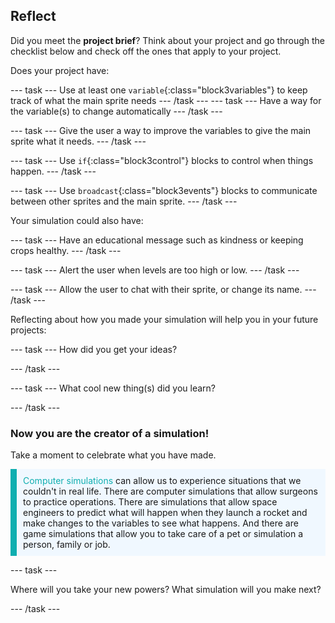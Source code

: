 ## Reflect

Did you meet the **project brief**? Think about your project and go through the checklist below and check off the ones that apply to your project.

Does your project have:

--- task ---
Use at least one `variable`{:class="block3variables"} to keep track of what the main sprite needs
--- /task ---
--- task ---
Have a way for the variable(s) to change automatically
--- /task ---

--- task ---
Give the user a way to improve the variables to give the main sprite what it needs.
--- /task ---

--- task ---
Use `if`{:class="block3control"} blocks to control when things happen.
--- /task ---

--- task ---
Use `broadcast`{:class="block3events"} blocks to communicate between other sprites and the main sprite.
--- /task ---

Your simulation could also have:

--- task ---
Have an educational message such as kindness or keeping crops healthy.
--- /task ---

--- task ---
Alert the user when levels are too high or low.
--- /task ---

--- task ---
Allow the user to chat with their sprite, or change its name.
--- /task ---

Reflecting about how you made your simulation will help you in your future projects:

--- task ---
How did you get your ideas? 
<!-- free text answer, 3 characters possibly -->
--- /task ---

--- task ---
What cool new thing(s) did you learn?
<!-- free text answer, 3 characters possibly -->

--- /task ---

### Now you are the creator of a simulation!

Take a moment to celebrate what you have made.

<p style="border-left: solid; border-width:10px; border-color: #0faeb0; background-color: aliceblue; padding: 10px;">
<span style="color: #0faeb0">Computer simulations</span> can allow us to experience situations that we couldn't in real life. There are computer simulations that allow surgeons to practice operations. There are simulations that allow space engineers to predict what will happen when they launch a rocket and make changes to the variables to see what happens. And there are game simulations that allow you to take care of a pet or simulation a person, family or job. 
</p>

--- task ---

Where will you take your new powers? What simulation will you make next?
<!-- free text answer, 3 characters possibly -->

--- /task ---

